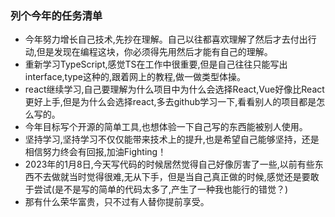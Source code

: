 ### 列个今年的任务清单
- 今年努力增长自己技术,先抄在理解。自己以往都喜欢理解了然后才去付出行动,但是发现在编程这块，你必须得先用然后才能有自己的理解。
- 重新学习TypeScript,感觉TS在工作中很重要,但是自己往往只能写出interface,type这种的,跟着网上的教程,做一做类型体操。
- react继续学习,自己要理解为什么项目中为什么会选择React,Vue好像比React更好上手,但是为什么会选择react,多去github学习一下,看看别人的项目都是怎么写的。
- 今年目标写个开源的简单工具,也想体验一下自己写的东西能被别人使用。
- 坚持学习,坚持学习不仅仅能带来技术上的提升,也是希望自己能够坚持，还是相信努力终会有回报,加油Fighting！
- 2023年的1月8日,今天写代码的时候居然觉得自己好像厉害了一些,以前有些东西不去做就当时觉得很难,无从下手，但是当自己真正做的时候,感觉还是要敢于尝试(是不是写的简单的代码太多了,产生了一种我也能行的错觉？)
- 那有什么荣华富贵，只不过有人替你提前享受。
